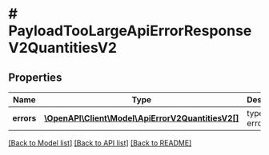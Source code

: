 # # PayloadTooLargeApiErrorResponseV2QuantitiesV2

## Properties

Name | Type | Description | Notes
------------ | ------------- | ------------- | -------------
**errors** | [**\OpenAPI\Client\Model\ApiErrorV2QuantitiesV2[]**](ApiErrorV2QuantitiesV2.md) | type of error |

[[Back to Model list]](../../README.md#models) [[Back to API list]](../../README.md#endpoints) [[Back to README]](../../README.md)
